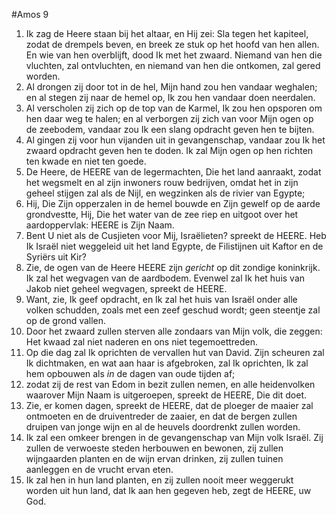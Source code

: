 #Amos 9
1. Ik zag de Heere staan bij het altaar, en Hij zei: Sla tegen het kapiteel, zodat de drempels beven, en breek ze stuk op het hoofd van hen allen. En wie van hen overblijft, dood Ik met het zwaard. Niemand van hen die vluchten, zal ontvluchten, en niemand van hen die ontkomen, zal gered worden. 
2. Al drongen zij door tot in de hel, Mijn hand zou hen vandaar weghalen; en al stegen zij naar de hemel op, Ik zou hen vandaar doen neerdalen. 
3. Al verscholen zij zich op de top van de Karmel, Ik zou hen opsporen om hen daar weg te halen; en al verborgen zij zich van voor Mijn ogen op de zeebodem, vandaar zou Ik een slang opdracht geven hen te bijten. 
4. Al gingen zij voor hun vijanden uit in gevangenschap, vandaar zou Ik het zwaard opdracht geven hen te doden. Ik zal Mijn ogen op hen richten ten kwade en niet ten goede. 
5. De Heere, de HEERE van de legermachten, Die het land aanraakt, zodat het wegsmelt en al zijn inwoners rouw bedrijven, omdat het in zijn geheel stijgen zal als de Nijl, en wegzinken als de rivier van Egypte; 
6. Hij, Die Zijn opperzalen in de hemel bouwde en Zijn gewelf op de aarde grondvestte, Hij, Die het water van de zee riep en uitgoot over het aardoppervlak: HEERE is Zijn Naam. 
7. Bent U niet als de Cusjieten voor Mij, Israëlieten? spreekt de HEERE. Heb Ik Israël niet weggeleid uit het land Egypte, de Filistijnen uit Kaftor en de Syriërs uit Kir? 
8. Zie, de ogen van de Heere HEERE zijn *gericht* op dit zondige koninkrijk. Ik zal het wegvagen van de aardbodem. Evenwel zal Ik het huis van Jakob niet geheel wegvagen, spreekt de HEERE. 
9. Want, zie, Ik geef opdracht, en Ik zal het huis van Israël onder alle volken schudden, zoals met een zeef geschud wordt; geen steentje zal op de grond vallen. 
10. Door het zwaard zullen sterven alle zondaars van Mijn volk, die zeggen: Het kwaad zal niet naderen en ons niet tegemoettreden.
11. Op die dag zal Ik oprichten de vervallen hut van David. Zijn scheuren zal Ik dichtmaken, en wat aan haar is afgebroken, zal Ik oprichten, Ik zal hem opbouwen als *in* de dagen van oude tijden af; 
12. zodat zij de rest van Edom in bezit zullen nemen, en alle heidenvolken waarover Mijn Naam is uitgeroepen, spreekt de HEERE, Die dit doet. 
13. Zie, er komen dagen, spreekt de HEERE, dat de ploeger de maaier zal ontmoeten en de druiventreder de zaaier, en dat de bergen zullen druipen van jonge wijn en al de heuvels doordrenkt zullen worden. 
14. Ik zal een omkeer brengen in de gevangenschap van Mijn volk Israël. Zij zullen de verwoeste steden herbouwen en bewonen, zij zullen wijngaarden planten en de wijn ervan drinken, zij zullen tuinen aanleggen en de vrucht ervan eten. 
15. Ik zal hen in hun land planten, en zij zullen nooit meer weggerukt worden uit hun land, dat Ik aan hen gegeven heb, zegt de HEERE, uw God.
